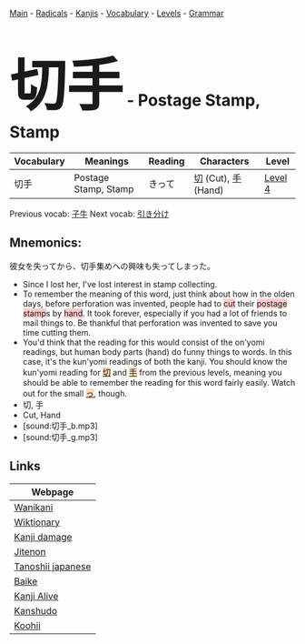 <style> bigfont {font-size: 100px}</style>
[Main](../README.md) -
[Radicals](../radicals.md) -
[Kanjis](../kanjis.md) -
[Vocabulary](../vocabulary.md) -
[Levels](../levels.md) -
[Grammar](../grammar.md)
# <bigfont> 切手</bigfont> - Postage Stamp, Stamp 

| Vocabulary | Meanings | Reading | Characters | Level |
| --- | --- | --- | --- | --- |
| 切手 | Postage Stamp, Stamp | きって |  [切](../kanjis/切.md) (Cut), [手](../kanjis/手.md) (Hand) | [Level 4](../levels/wk_level4.md) |

Previous vocab: [子牛](子牛.md) Next vocab: [引き分け](引き分け.md) 

## Mnemonics:
彼女を失ってから、切手集めへの興味も失ってしまった。
* Since I lost her, I've lost interest in stamp collecting.
* To remember the meaning of this word, just think about how in the olden days, before perforation was invented, people had to <span style="background-color:#ffcccb"> cut</span> their <span style="background-color:#ffcccb"> postage stamp</span>s by <span style="background-color:#ffcccb"> hand</span>. It took forever, especially if you had a lot of friends to mail things to. Be thankful that perforation was invented to save you time cutting them.
* You'd think that the reading for this would consist of the on'yomi readings, but human body parts (hand) do funny things to words. In this case, it's the kun'yomi readings of both the kanji. You should know the kun'yomi reading for <span style="background-color:#ffcccb"> <span style="background-color:#fed8b1"> [切](https://jisho.org/search/切)</span></span> and <span style="background-color:#ffcccb"> <span style="background-color:#fed8b1"> [手](https://jisho.org/search/手)</span></span> from the previous levels, meaning you should be able to remember the reading for this word fairly easily. Watch out for the small <span style="background-color:#fed8b1"> [っ](https://jisho.org/search/っ)</span>, though.
* 切, 手
* Cut, Hand
* [sound:切手_b.mp3]
* [sound:切手_g.mp3]


## Links 

| Webpage |
| --- |
| [Wanikani          ](https://www.wanikani.com/kanji/切手) |
| [Wiktionary        ](https://en.wiktionary.org/wiki/切手) |
| [Kanji damage      ](http://www.kanjidamage.com/kanji/search?utf8=✓&q=切手) |
| [Jitenon           ](https://jitenon.com/kanji/切手) |
| [Tanoshii japanese ](https://www.tanoshiijapanese.com/dictionary/kanji.cfm?k=切手) |
| [Baike             ](https://baike.baidu.com/item/切手) |
| [Kanji Alive       ](https://app.kanjialive.com/切手) |
| [Kanshudo          ](https://www.kanshudo.com/searchmn?q=切手) |
| [Koohii            ](https://kanji.koohii.com/study/kanji/切手) |
